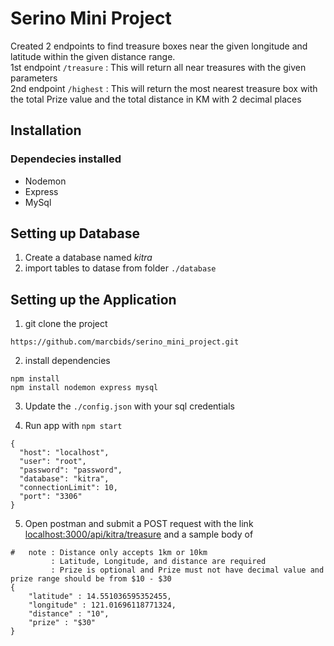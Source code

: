 # Serino Mini Project

Created 2 endpoints to find treasure boxes near the given longitude and latitude within the given distance range. \
1st endpoint `/treasure` : This will return all near treasures with the given parameters \
2nd endpoint `/highest` : This will return the most nearest treasure box with the total Prize value and the total distance in KM with 2 decimal places

## Installation
### Dependecies installed
* Nodemon
* Express
* MySql

## Setting up Database
1. Create a database named *kitra*
2. import tables to datase from folder `./database`


## Setting up the Application
1. git clone the project 
```
https://github.com/marcbids/serino_mini_project.git
```
2. install dependencies 
```
npm install 
npm install nodemon express mysql
```
3. Update the `./config.json` with your sql credentials

4. Run app with `npm start`
```
{
  "host": "localhost",
  "user": "root",
  "password": "password",
  "database": "kitra",
  "connectionLimit": 10,
  "port": "3306"
}
```
5. Open postman and submit a POST request with the link [localhost:3000/api/kitra/treasure](localhost:3000/api/kitra/treasure) and a sample body of 
```
#   note : Distance only accepts 1km or 10km 
         : Latitude, Longitude, and distance are required
         : Prize is optional and Prize must not have decimal value and prize range should be from $10 - $30
{
    "latitude" : 14.551036595352455,
    "longitude" : 121.01696118771324,
    "distance" : "10",
    "prize" : "$30"
}
```